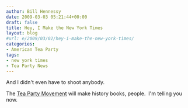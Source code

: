 ```yaml
---
author: Bill Hennessy
date: 2009-03-03 05:21:44+00:00
draft: false
title: Hey, I Make the New York Times
layout: blog
#url: e/2009/03/02/hey-i-make-the-new-york-times/
categories:
- American Tea Party
tags:
- new york times
- Tea Party News
---
```


And I didn't even have to shoot anybody.

The [Tea Party Movement](https://www.nytimes.com/2009/03/03/business/media/03cnbc.html?scp=2&sq=bill%20hennessy&st=cse) will make history books, people.  I'm telling you now.
